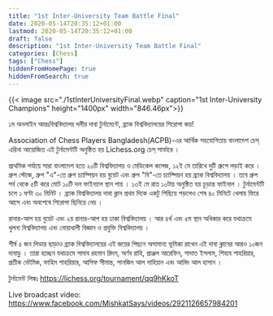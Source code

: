 ```yaml
---
title: "1st Inter-University Team Battle Final"
date: 2020-05-14T20:35:12+01:00
lastmod: 2020-05-14T20:35:12+01:00
draft: false
description: "1st Inter-University Team Battle Final"
categories: [Chess]
tags: ["Chess"]
hiddenFromHomePage: true
hiddenFromSearch: true
---
```

{{< image src="./1stInterUniversityFinal.webp" caption="1st Inter-University Champions" height="1400px" width="846.46px">}}

১ম অনলাইন আন্তঃবিশ্ববিদ্যালয় দলীয় দাবা টুর্নামেন্টে, ব্র্যাক বিশ্ববিদ্যালয়ের শিরোপা জয়!<br/>

Association of Chess Players Bangladesh(ACPB)-এর আর্থিক সহযোগিতায় বাংলাদেশ চেস্‌ এরিনা আয়োজিত এই টুর্নামেন্টটি অনুষ্ঠিত হয় Lichess.org চেস্‌ সার্ভারে ।<br/>

প্রাথমিক পর্যায়ে সারা বাংলাদেশ হতে ২০টি বিশ্ববিদ্যালয় ও মেডিকেল কলেজ, ১২ই মে তারিখে দুটি গ্রুপে লড়াই করে । গ্রুপ স্টেজে, গ্রুপ "এ"-তে গ্রুপ চ্যাম্পিয়ন হয় বুয়েট এবং গ্রুপ "বি"-তে চ্যাম্পিয়ন হয় ব্র্যাক বিশ্ববিদ্যালয় । তবে গ্রুপ পর্ব থেকে ৫টি করে মোট ১০টি দল ফাইনালে স্থান পায় । ১৩ই মে রাত ১০টায় অনুষ্ঠিত হয় চূড়ান্ত ফাইনাল । টুর্নামেন্টটি চলে ১ ঘণ্টা ৩০ মিনিট । ব্র্যাক বিশ্ববিদ্যালয় দাবা ক্লাব প্রথম দিকে একটু পিছিয়ে পড়লেও শেষ ৪০ মিনিটে খেলায় ফিরে আসে এবং অবশেষে শিরোপা ছিনিয়ে নেয় ।<br/>

রানার-আপ হয় বুয়েট এবং ২য় রানার-আপ হয় ঢাকা বিশ্ববিদ্যালয় । আর ৪র্থ এবং ৫ম স্থান অধিকার করে যথাক্রমে খুলনা বিশ্ববিদ্যালয় এবং নোয়াখালী বিজ্ঞান ও প্রযুক্তি বিশ্ববিদ্যালয় ।<br/>

শীর্ষ ৫ জন লিডার ছাড়াও ব্র্যাক বিশ্ববিদ্যালয়ের এই জয়ের পিছনে অসামান্য ভূমিকা রাখেন এই দাবা ক্লাবের আরও ১০জন দাবাড়ু । তারা হচ্ছেন যথাক্রমে সাদাব রহমান রিদম, অর্ণব রাহি, প্রাঞ্জল আরেফিন, সাদাত ইসলাম, শিহাব শাহরিয়ার, প্রতীক ভৌমিক, ফাহিম শাহরিয়ার, আসিফ সীমান্ত, সানজিদ আল নাহিয়ান এবং আবিদ আল হাসান । <br/>

টুর্নামেন্ট লিঙ্কঃ https://lichess.org/tournament/qq9hKkoT <br/>

Live broadcast video: 
https://www.facebook.com/MishkatSays/videos/2921126657984201 <br/>